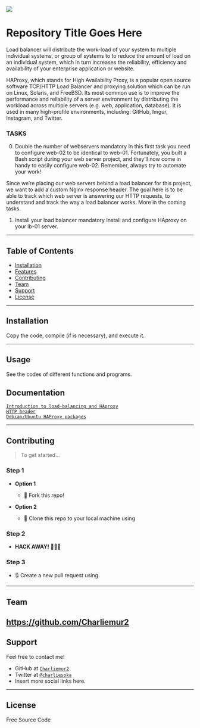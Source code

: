 <img src="https://s3.amazonaws.com/intranet-projects-files/holbertonschool-sysadmin_devops/275/qfdked8.png">

# Repository Title Goes Here

Load balancer will distribute the work-load of your system to multiple individual systems, or group of systems to to reduce the amount of load on an individual system, which in turn increases the reliability, efficiency and availability of your enterprise application or website.

HAProxy, which stands for High Availability Proxy, is a popular open source software TCP/HTTP Load Balancer and proxying solution which can be run on Linux, Solaris, and FreeBSD. Its most common use is to improve the performance and reliability of a server environment by distributing the workload across multiple servers (e.g. web, application, database). It is used in many high-profile environments, including: GitHub, Imgur, Instagram, and Twitter.

### TASKS ###
0. Double the number of webservers mandatory
In this first task you need to configure web-02 to be identical to web-01. Fortunately, you built a Bash script during your web server project, and they’ll now come in handy to easily configure web-02. Remember, always try to automate your work!

Since we’re placing our web servers behind a load balancer for this project, we want to add a custom Nginx response header. The goal here is to be able to track which web server is answering our HTTP requests, to understand and track the way a load balancer works. More in the coming tasks.

1. Install your load balancer mandatory
Install and configure HAproxy on your lb-01 server.

---

## Table of Contents

- [Installation](#installation)
- [Features](#features)
- [Contributing](#contributing)
- [Team](#team)
- [Support](#support)
- [License](#license)


---


## Installation

Copy the code, compile (if is necessary), and execute it.

---

## Usage 

See the codes of different functions and programs.

## Documentation 

<a href="https://intranet.hbtn.io/rltoken/ngIXarEyu8jZwOL3Y30PLQ">`Introduction to load-balancing and HAproxy`</a><br>
<a href="https://intranet.hbtn.io/rltoken/v32JmcDrSiOnFBfqzXvs_Q">`HTTP header`</a><br>
<a href="https://intranet.hbtn.io/rltoken/BXGrW_6ocecWaOJb7OK_WA">`Debian/Ubuntu HAProxy packages`</a><br>

---

## Contributing

> To get started...

### Step 1

- **Option 1**
    - 🍴 Fork this repo!

- **Option 2**
    - 👯 Clone this repo to your local machine using 

### Step 2

- **HACK AWAY!** 🔨🔨🔨

### Step 3

- 🔃 Create a new pull request using. 
---

## Team

https://github.com/Charliemur2
---

## Support

Feel free to contact me!

- GitHub at <a href="https://github.com/Charliemur2">`Charliemur2`</a>
- Twitter at <a href="https://twitter.com/charliesoka">`@charliesoka`</a>
- Insert more social links here.

---

## License

Free Source Code
